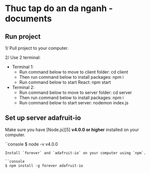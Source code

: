 # Thuc tap do an da nganh - documents

## Run project

1/ Pull project to your computer.

2/ Use 2 terminal:
- Terminal 1:
  + Run command below to move to client folder: 
    cd client
  + Then run command below to install packages:
    npm i
  + Run command below to start React:
    npm start
- Terminal 2:
  + Run command below to move to server folder:
    cd server
  + Then run command below to install packages:
    npm i
  + Run command below to start server:
    nodemon index.js
## Set up server adafruit-io

Make sure you have [Node.js][5] **v4.0.0 or higher** installed on your computer.

``console
$ node -v
v4.0.0
```
Install `forever` and `adafruit-io` on your computer using `npm`.

``console
$ npm install -g forever adafruit-io
```
